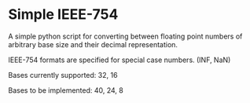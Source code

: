 # Simple IEEE-754

A simple python script for converting between floating point numbers of arbitrary base size and their decimal representation. 

IEEE-754 formats are specified for special case numbers. (INF, NaN)

Bases currently supported: 32, 16

Bases to be implemented: 40, 24, 8
